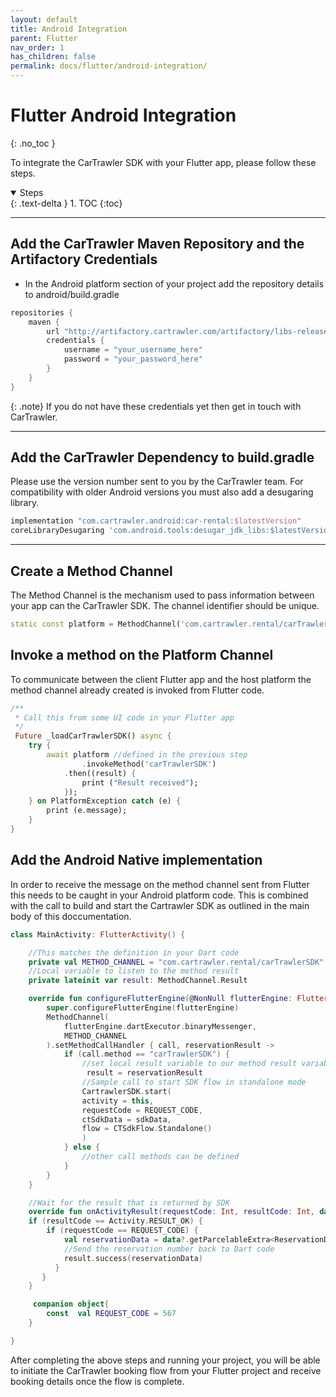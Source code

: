 ```yaml
---
layout: default
title: Android Integration
parent: Flutter
nav_order: 1
has_children: false
permalink: docs/flutter/android-integration/
---
```


# Flutter Android Integration
{: .no_toc }

To integrate the CarTrawler SDK with your Flutter app, please follow these steps.

<details open markdown="block">
  <summary>
    Steps
  </summary>
  {: .text-delta }
1. TOC
{:toc}
</details>

---

## Add the CarTrawler Maven Repository and the Artifactory Credentials

* In the Android platform section of your project add the repository details to android/build.gradle

```groovy
repositories {
    maven {
        url "http://artifactory.cartrawler.com/artifactory/libs-release-local"
        credentials {
            username = "your_username_here"
            password = "your_password_here"
        }
    }
}
```

{: .note}
If you do not have these credentials yet then get in touch with CarTrawler.

--- 
## Add the CarTrawler Dependency to build.gradle
Please use the version number sent to you by the CarTrawler team. For compatibility with older Android versions you must also add a desugaring library.

```groovy 
implementation "com.cartrawler.android:car-rental:$latestVersion" 
coreLibraryDesugaring 'com.android.tools:desugar_jdk_libs:$latestVersion'
```
---

## Create a Method Channel
The Method Channel is the mechanism used to pass information between your app can the CarTrawler SDK. The channel identifier should be unique.

```dart
static const platform = MethodChannel('com.cartrawler.rental/carTrawlerSDK');
```
## Invoke a method on the Platform Channel
To communicate between the client Flutter app and the host platform the method channel already created is invoked from Flutter code.

```dart
/**
 * Call this from some UI code in your Flutter app
 */
 Future _loadCarTrawlerSDK() async {
    try {
        await platform //defined in the previous step
                .invokeMethod('carTrawlerSDK')
            .then((result) {
                print ("Result received");
            });
    } on PlatformException catch (e) {
        print (e.message);
    }
}
```

## Add the Android Native implementation
In order to receive the message on the method channel sent from Flutter this needs to be caught in your Android platform code. This is combined with the call to build and start the Cartrawler SDK as outlined in the main body of this doccumentation.

```kotlin
class MainActivity: FlutterActivity() {

    //This matches the definition in your Dart code
    private val METHOD_CHANNEL = "com.cartrawler.rental/carTrawlerSDK"
    //Local variable to listen to the method result
    private lateinit var result: MethodChannel.Result

    override fun configureFlutterEngine(@NonNull flutterEngine: FlutterEngine) {
        super.configureFlutterEngine(flutterEngine)
        MethodChannel(
            flutterEngine.dartExecutor.binaryMessenger,
            METHOD_CHANNEL
        ).setMethodCallHandler { call, reservationResult ->
            if (call.method == "carTrawlerSDK") {
                //set local result variable to our method result variable
                 result = reservationResult
                //Sample call to start SDK flow in standalone mode
                CartrawlerSDK.start(
                activity = this,
                requestCode = REQUEST_CODE,
                ctSdkData = sdkData,
                flow = CTSdkFlow.Standalone()
                )
            } else {
                //other call methods can be defined
            }
        }
    }

    //Wait for the result that is returned by SDK 
    override fun onActivityResult(requestCode: Int, resultCode: Int, data: Intent?) {
    if (resultCode == Activity.RESULT_OK) {
        if (requestCode == REQUEST_CODE) {
            val reservationData = data?.getParcelableExtra<ReservationDetails>(CartrawlerSDK.RESERVATION_DETAILS)
            //Send the reservation number back to Dart code
            result.success(reservationData)
          }
       }
    }

     companion object{
        const  val REQUEST_CODE = 567
    }

}
```

After completing the above steps and running your project, you will be able to initiate the CarTrawler booking flow from your Flutter project and receive booking details once the flow is complete.